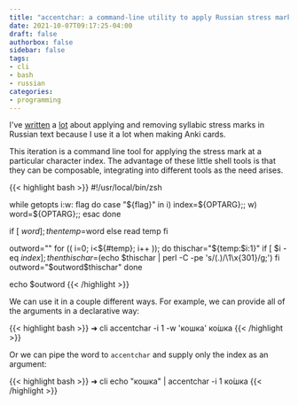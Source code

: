 ```yaml
---
title: "accentchar: a command-line utility to apply Russian stress marks"
date: 2021-10-07T09:17:25-04:00
draft: false
authorbox: false
sidebar: false
tags:
- cli
- bash
- russian
categories:
- programming
---
```

I've [written](/2020/10/19/typing-russian-stress-marks-on-macos/) a [lot](/2021/08/04/stripping-russian-stress-marks-from-text-from-the-command-line/) about applying and removing syllabic stress marks in Russian text because I use it a lot when making Anki cards.

This iteration is a command line tool for applying the stress mark at a particular character index. The advantage of these little shell tools is that they can be composable, integrating into different tools as the need arises.


{{< highlight bash >}}
#!/usr/local/bin/zsh

while getopts i:w: flag
do
    case "${flag}" in
        i) index=${OPTARG};;
        w) word=${OPTARG};;
    esac
done

if [ $word ]; then
    temp=$word
else
    read temp
fi

outword=""
for (( i=0; i<${#temp}; i++ )); do
    thischar="${temp:$i:1}"
    if [ $i -eq $index ]; then
        thischar=$(echo $thischar | perl -C -pe 's/(.)/\1\x{301}/g;')
    fi
    outword="$outword$thischar"
done

echo $outword
{{< /highlight >}}

We can use it in a couple different ways. For example, we can provide all of the arguments in a declarative way:

{{< highlight bash >}}
➜  cli accentchar -i 1 -w 'кошка'
ко́шка
{{< /highlight >}}

Or we can pipe the word to `accentchar` and supply only the index as an argument:

{{< highlight bash >}}
➜  cli echo "кошка" | accentchar -i 1
ко́шка
{{< /highlight >}}